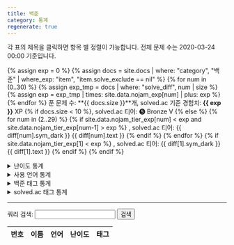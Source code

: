 ```yaml
---
title: 백준
category: 통계
regenerate: true
---
```


각 표의 제목을 클릭하면 항목 별 정렬이 가능합니다. 전체 문제 수는 2020-03-24 00:00 기준입니다.

{% assign exp = 0 %}
{% assign docs = site.docs | where: "category", "백준" | where_exp: "item", "item.solve_exclude == nil" %}
{% for num in (0..30) %}
{% assign exp_tmp = docs | where: "solve_diff", num | size %}
{% assign exp = exp_tmp | times: site.data.nojam_exp[num] | plus: exp %}
{% endfor %}
푼 문제 수: **{{ docs.size }}**개, solved.ac 기준 경험치: **{{ exp }}** XP
{% if docs.size < 10 %}, solved.ac 티어: <span class="diff_bronze">❺ Bronze V</span>
{% else %}
{% for num in (2..29) %}
{% if site.data.nojam_tier_exp[num] < exp and site.data.nojam_tier_exp[num-1] > exp %}
, solved.ac 티어: <span class="diff_{{ diff[num].class }}">{{ diff[num].sym_dark }} {{ diff[num].text }}</span>
{% endif %}
{% endfor %}
{% if site.data.nojam_tier_exp[1] < exp %}
, solved.ac 티어: <span class="diff_{{ diff[1].class }}">{{ diff[1].sym_dark }} {{ diff[1].text }}</span>
{% endif %}
{% endif %}

<details>
<summary>난이도 통계</summary>
<table id="prob_diff">
    <thead>
        <tr>
            <th onclick="sortTable(0,'prob_diff')">난이도</th>
            <th onclick="sortTable(1,'prob_diff')" class="num_col">푼 문제 수</th>
            <th onclick="sortTable(2,'prob_diff')" class="num_col">전체 문제 수</th>
        </tr>
    </thead>
    <tbody>
        <tr>
            <td class="diff_unrated"><div style="display:none;">41</div>&#65311; Unrated</td>
            <td>{{ docs | where: "solve_diff", 0 | size }}</td>
            <td>6897</td>
        </tr>
        {% assign diff = site.data.nojam_diff %}
        {% for num in (1..30) reversed %}
        <tr>
            <td class="diff_{{ diff[num].class }}"><div style="display:none;">{{ num | plus:10 }}</div>{{ diff[num].sym_light }} {{ diff[num].text }}</td>
            <td>{{ docs | where: "solve_diff", num | size }}</td>
            <td>{{ diff[num]. tot_prob }}</td>
        </tr>
        {% endfor %}
    </tbody>
</table>
</details>

<details>
<summary>사용 언어 통계</summary>
<table id="prob_lang">
    <thead>
        <tr>
            <th onclick="sortTable(0,'prob_lang')">사용 언어</th>
            <th onclick="sortTable(1,'prob_lang')" class="num_col">푼 문제 수</th>
        </tr>
    </thead>
    <tbody>
        {% for lang in site.data.languages %}
        <tr>
            <td class="lang_{{ lang[1].class }}">{{ lang[0] }}</td>
            <td>{{ docs | where: "solve_lang", lang[0] | size }}</td>
        </tr>
        {% endfor %}
    </tbody>
</table>
</details>

<details>
<summary>백준 태그 통계</summary>
<table id="prob_tag">
    <thead>
        <tr>
            <th onclick="sortTable(0,'prob_tag')">태그</th>
            <th onclick="sortTable(1,'prob_tag')" class="num_col">푼 문제 수</th>
            <th onclick="sortTable(2,'prob_tag')" class="num_col">전체 문제 수</th>
        </tr>
    </thead>
    <tbody>
        {% for tag in site.data.nojam_tag %}
            <tr>
                <td>{{ tag[0] }}</td>
                <td>
                {% assign count = 0 %}
                {% for doc in docs %}
                    {% if doc.solve_tag contains tag[0] %}
                        {% assign count = count | plus: 1 %}
                    {% endif %}
                {% endfor %}
                {{ count }}</td>
                <td>{{ tag[1] }}</td>
            </tr>
        {% endfor %}
    </tbody>
</table>
</details>

<details>
<summary>solved.ac 태그 통계</summary>
<table id="prob_solved_tag">
    <thead>
        <tr>
            <th onclick="sortTable(0,'prob_solved_tag')">태그</th>
            <th onclick="sortTable(1,'prob_solved_tag')" class="num_col">푼 문제 수</th>
            <th onclick="sortTable(2,'prob_solved_tag')" class="num_col">전체 문제 수</th>
        </tr>
    </thead>
    <tbody>
        {% for tag in site.data.nojam_solved_tag %}
            <tr>
                <td>{{ tag[0] }}</td>
                <td>
                {% assign count = 0 %}
                {% for doc in docs %}
                    {% if doc.solve_solved_tag contains tag[0] %}
                        {% assign count = count | plus: 1 %}
                    {% endif %}
                {% endfor %}
                {{ count }}</td>
                <td>{{ tag[1] }}</td>
            </tr>
        {% endfor %}
    </tbody>
</table>
</details>

---

쿼리 검색: <input type="text" id="search" /> <button onclick="query_search()">검색</button>

<table id="prob_search">
    <thead>
        <tr>
            <th onclick="sortTable(0,'prob_search')" class="num_col">번호</th>
            <th onclick="sortTable(1,'prob_search')">이름</th>
            <th onclick="sortTable(2,'prob_search')">언어</th>
            <th onclick="sortTable(3,'prob_search')">난이도</th>
            <th onclick="sortTable(4,'prob_search')">태그</th>
        </tr>
    </thead>
    <tbody>
    </tbody>
</table>

<script src="{{ site.baseurl }}/scripts/sort.js" charset="utf-8"></script>
<script src="{{ site.baseurl }}/scripts/nojam_search.js" charset="utf-8"></script>
